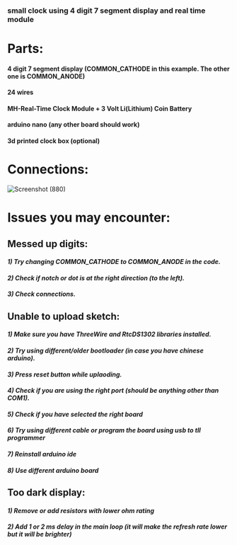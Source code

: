 ### small clock using 4 digit 7 segment display and real time module

# Parts:

#### 4 digit 7 segment display (COMMON_CATHODE in this example. The other one is COMMON_ANODE)
#### 24 wires
#### MH-Real-Time Clock Module + 3 Volt Li(Lithium) Coin Battery
#### arduino nano (any other board should work)
#### 3d printed clock box (optional)


# Connections:

![Screenshot (880)](https://github.com/Y3llow45/small-clock-arduino/assets/68009977/0d6dfb67-5a85-4130-a51f-ee9f318e2c67)

# Issues you may encounter: 

## __Messed up digits:__
#### *1)   Try changing COMMON_CATHODE to COMMON_ANODE in the code.*<br>
#### *2)   Check if notch or dot is at the right direction (to the left).*<br>
#### *3)   Check connections.*<br>

## __Unable to upload sketch:__
#### *1)   Make sure you have ThreeWire and RtcDS1302 libraries installed.*<br>
#### *2)   Try using different/older bootloader (in case you have chinese arduino).*<br>
#### *3)   Press reset button while uplaoding.*<br>
#### *4)   Check if you are using the right port (should be anything other than COM1).*<br>
#### *5)   Check if you have selected the right board*<br>
#### *6)   Try using different cable or program the board using usb to tll programmer*<br>
#### *7)   Reinstall arduino ide*<br>
#### *8)   Use different arduino board*<br>

## __Too dark display:__
#### *1)   Remove or add resistors with lower ohm rating*<br>
#### *2)   Add 1 or 2 ms delay in the main loop (it will make the refresh rate lower but it will be brighter)*<br>

